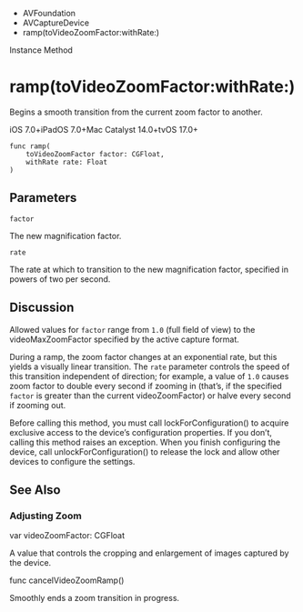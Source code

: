 

- AVFoundation
- AVCaptureDevice
-  ramp(toVideoZoomFactor:withRate:) 

Instance Method

# ramp(toVideoZoomFactor:withRate:)

Begins a smooth transition from the current zoom factor to another.

iOS 7.0+iPadOS 7.0+Mac Catalyst 14.0+tvOS 17.0+

``` source
func ramp(
    toVideoZoomFactor factor: CGFloat,
    withRate rate: Float
)
```

## Parameters 

`factor`  

The new magnification factor.

`rate`  

The rate at which to transition to the new magnification factor, specified in powers of two per second.

## Discussion

Allowed values for `factor` range from `1.0` (full field of view) to the videoMaxZoomFactor specified by the active capture format.

During a ramp, the zoom factor changes at an exponential rate, but this yields a visually linear transition. The `rate` parameter controls the speed of this transition independent of direction; for example, a value of `1.0` causes zoom factor to double every second if zooming in (that’s, if the specified `factor` is greater than the current videoZoomFactor) or halve every second if zooming out.

Before calling this method, you must call lockForConfiguration() to acquire exclusive access to the device’s configuration properties. If you don’t, calling this method raises an exception. When you finish configuring the device, call unlockForConfiguration() to release the lock and allow other devices to configure the settings.

## See Also

### Adjusting Zoom

var videoZoomFactor: CGFloat

A value that controls the cropping and enlargement of images captured by the device.

func cancelVideoZoomRamp()

Smoothly ends a zoom transition in progress.

